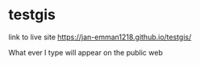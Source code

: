 # testgis

link to live site https://jan-emman1218.github.io/testgis/

What ever I type will appear on the public web
